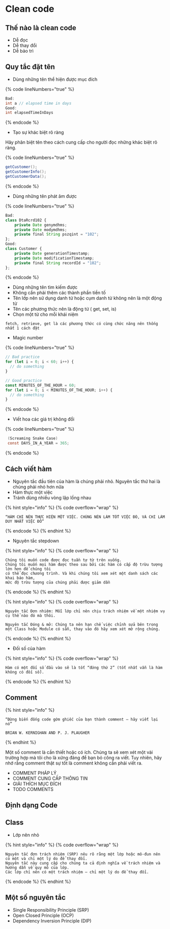 # Clean code

## Thế nào là clean code

* Dễ đọc
* Dễ thay đổi
* Dễ bảo trì

## Quy tắc đặt tên

* Dùng những tên thể hiện được mục đích

{% code lineNumbers="true" %}
```java
Bad: 
int a // elapsed time in days
Good: 
int elapsedTimeInDays
```
{% endcode %}

* Tạo sự khác biệt rõ ràng

Hãy phân biệt tên theo cách cung cấp cho người đọc những khác biệt rõ ràng.

{% code lineNumbers="true" %}
```java
getCustomer();
getCustomerInfo();
getCustomerData();
```
{% endcode %}

* Dùng những tên phát âm được

{% code lineNumbers="true" %}
```javascript
Bad:
class DtaRcrd102 {
    private Date genymdhms;
    private Date modymdhms;
    private final String pszqint = "102";
};
Good:
class Customer {
    private Date generationTimestamp;
    private Date modificationTimestamp;
    private final String recordId = "102";
};
```
{% endcode %}

* Dùng những tên tìm kiếm được
* Không cần phải thêm các thành phần tiền tố
* Tên lớp nên sử dụng danh từ hoặc cụm danh từ không nên là một động từ
* Tên các phương thức nên là động từ ( get, set, is)
* Chọn một từ cho mỗi khái niệm

```
fetch, retrieve, get là các phương thức có cùng chức năng nên thống nhất 1 cách đặt
```

* Magic number

{% code lineNumbers="true" %}
```javascript
// Bad practice
for (let i = 0; i < 60; i++) {
  // do something
}

// Good practice
const MINUTES_OF_THE_HOUR = 60;
for (let i = 0; i < MINUTES_OF_THE_HOUR; i++) {
  // do something
}
```
{% endcode %}

* Viết hoa các giá trị không đổi

{% code lineNumbers="true" %}
```java
 (Screaming Snake Case) 
 const DAYS_IN_A_YEAR = 365;
```
{% endcode %}

## Cách viết hàm

* Nguyên tắc đầu tiên của hàm là chúng phải nhỏ. Nguyên tắc thứ hai là chúng phải nhỏ hơn nữa
* Hàm thực một việc
* Tránh dùng nhiều vòng lặp lồng nhau

{% hint style="info" %}
{% code overflow="wrap" %}
```
“HÀM CHỈ NÊN THỰC HIỆN MỘT VIỆC. CHÚNG NÊN LÀM TỐT VIỆC ĐÓ, VÀ CHỈ LÀM DUY NHẤT VIỆC ĐÓ”
```
{% endcode %}
{% endhint %}

* Nguyên tắc stepdown

{% hint style="info" %}
{% code overflow="wrap" %}
```
Chúng tôi muốn code được đọc tuần tự từ trên xuống. 
Chúng tôi muốn mọi hàm được theo sau bởi các hàm có cấp độ trừu tượng lớn hơn để chúng tôi 
có thể đọc chương trình. Và khi chúng tôi xem xét một danh sách các khai báo hàm, 
mức độ trừu tượng của chúng phải được giảm dần
```
{% endcode %}
{% endhint %}

{% hint style="info" %}
{% code overflow="wrap" %}
```
Nguyên tắc Đơn nhiệm: Mỗi lớp chỉ nên chịu trách nhiệm về một nhiệm vụ cụ thể nào đó mà thôi.

Nguyên tắc Đóng & mở: Chúng ta nên hạn chế việc chỉnh sửa bên trong một Class hoặc Module có sẵn, thay vào đó hãy xem xét mở rộng chúng.
```
{% endcode %}
{% endhint %}

* Đối số của hàm

{% hint style="info" %}
{% code overflow="wrap" %}
```
Hàm có một đối số đầu vào sẽ là tốt “đứng thứ 2” (tốt nhất vẫn là hàm không có đối số).
```
{% endcode %}
{% endhint %}

## Comment

{% hint style="info" %}
```
“Đừng biến đống code gớm ghiếc của bạn thành comment – hãy viết lại nó”

BRIAN W. KERNIGHAN AND P. J. PLAUGHER
```
{% endhint %}

Một số comment là cần thiết hoặc có ích. Chúng ta sẽ xem xét một vài trường hợp mà tôi cho là xứng đáng để bạn bỏ công ra viết. Tuy nhiên, hãy nhớ rằng comment thật sự tốt là comment không cần phải viết ra.

* COMMENT PHÁP LÝ
* COMMENT CUNG CẤP THÔNG TIN
* GIẢI THÍCH MỤC ĐÍCH
* TODO COMMENTS

## Định dạng Code

## Class

* Lớp nên nhỏ

{% hint style="info" %}
{% code overflow="wrap" %}
```
Nguyên tắc đơn trách nhiệm (SRP) nêu rõ rằng một lớp hoặc mô-đun nên có một và chỉ một lý do để thay đổi. 
Nguyên tắc này cung cấp cho chúng ta cả định nghĩa về trách nhiệm và hướng dẫn về quy mô của lớp. 
Các lớp chỉ nên có một trách nhiệm — chỉ một lý do để thay đổi.
```
{% endcode %}
{% endhint %}

## Một số nguyên tắc

* Single Responsibility Principle (SRP)
* Open Closed Principle (OCP)
* Dependency Inversion Principle (DIP)
